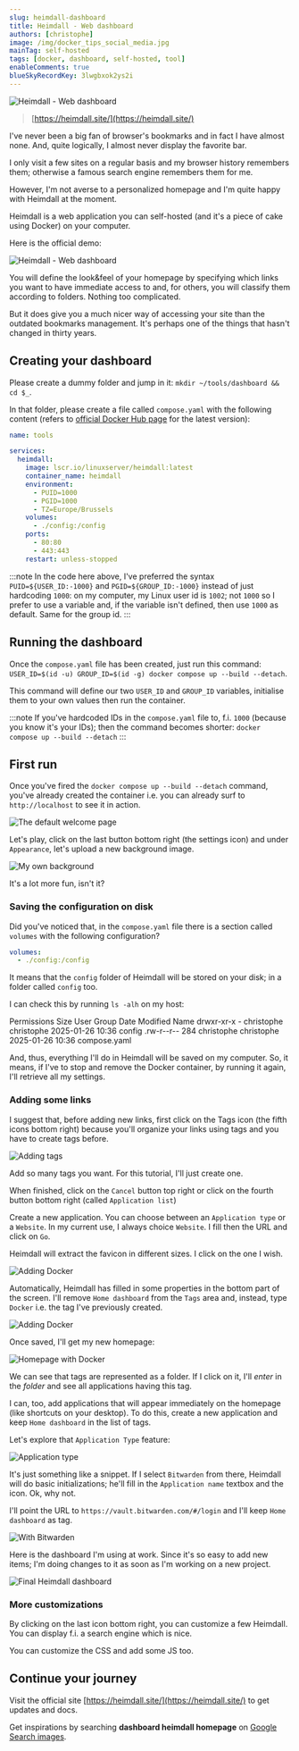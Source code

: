 ```yaml
---
slug: heimdall-dashboard
title: Heimdall - Web dashboard
authors: [christophe]
image: /img/docker_tips_social_media.jpg
mainTag: self-hosted
tags: [docker, dashboard, self-hosted, tool]
enableComments: true
blueSkyRecordKey: 3lwgbxok2ys2i
---
```

<!-- cspell:ignore puid,pgid,Bitwarden -->

![Heimdall - Web dashboard](/img/docker_tips_banner.jpg)

> [https://heimdall.site/](https://heimdall.site/)

I've never been a big fan of browser's bookmarks and in fact I have almost none. And, quite logically, I almost never display the favorite bar.

I only visit a few sites on a regular basis and my browser history remembers them; otherwise a famous search engine remembers them for me.

However, I'm not averse to a personalized homepage and I'm quite happy with Heimdall at the moment.

<!-- truncate -->

Heimdall is a web application you can self-hosted (and it's a piece of cake using Docker) on your computer.

Here is the official demo:

![Heimdall - Web dashboard](./images/heimdall.gif)

You will define the look&feel of your homepage by specifying which links you want to have immediate access to and, for others, you will classify them according to folders.  Nothing too complicated.

But it does give you a much nicer way of accessing your site than the outdated bookmarks management.  It's perhaps one of the things that hasn't changed in thirty years.

## Creating your dashboard

Please create a dummy folder and jump in it: `mkdir ~/tools/dashboard && cd $_`.

In that folder, please create a file called `compose.yaml` with the following content (refers to [official Docker Hub page](https://hub.docker.com/r/linuxserver/heimdall/) for the latest version):

<Snippet filename="compose.yaml">

```yaml
name: tools

services:
  heimdall:
    image: lscr.io/linuxserver/heimdall:latest
    container_name: heimdall
    environment:
      - PUID=1000
      - PGID=1000
      - TZ=Europe/Brussels
    volumes:
      - ./config:/config
    ports:
      - 80:80
      - 443:443
    restart: unless-stopped

```
</Snippet>

:::note
In the code here above, I've preferred the syntax `PUID=${USER_ID:-1000}` and `PGID=${GROUP_ID:-1000}` instead of just hardcoding `1000`: on my computer, my Linux user id is `1002`; not `1000` so I prefer to use a variable and, if the variable isn't defined, then use `1000` as default. Same for the group id.
:::

## Running the dashboard

Once the `compose.yaml` file has been created, just run this command: `USER_ID=$(id -u) GROUP_ID=$(id -g) docker compose up --build --detach`.

This command will define our two `USER_ID` and `GROUP_ID` variables, initialise them to your own values then run the container.

:::note
If you've hardcoded IDs in the `compose.yaml` file to, f.i. `1000` (because you know it's your IDs); then the command becomes shorter: `docker compose up --build --detach`
:::

## First run

Once you've fired the `docker compose up --build --detach` command, you've already created the container i.e. you can already surf to `http://localhost` to see it in action.

![The default welcome page](./images/welcome.png)

Let's play, click on the last button bottom right (the settings icon) and under `Appearance`, let's upload a new background image.

![My own background](./images/welcome_2.png)

It's a lot more fun, isn't it?

### Saving the configuration on disk

Did you've noticed that, in the `compose.yaml` file there is a section called `volumes` with the following configuration?

<Snippet filename="compose.yaml">

```yaml
volumes:
  - ./config:/config
```

</Snippet>

It means that the `config` folder of Heimdall will be stored on your disk; in a folder called `config` too.

I can check this by running `ls -alh` on my host:

<Terminal>
Permissions Size User       Group      Date Modified    Name
drwxr-xr-x     - christophe christophe 2025-01-26 10:36 config
.rw-r--r--   284 christophe christophe 2025-01-26 10:36 compose.yaml
</Terminal>

And, thus, everything I'll do in Heimdall will be saved on my computer. So, it means, if I've to stop and remove the Docker container, by running it again, I'll retrieve all my settings.

### Adding some links

I suggest that, before adding new links, first click on the Tags icon (the fifth icons bottom right) because you'll organize your links using tags and you have to create tags before.

![Adding tags](./images/tags.png)

Add so many tags you want. For this tutorial, I'll just create one.

When finished, click on the `Cancel` button top right or click on the fourth button bottom right (called `Application list`)

Create a new application. You can choose between an `Application type` or a `Website`. In my current use, I always choice `Website`. I fill then the URL and click on `Go`.

Heimdall will extract the favicon in different sizes. I click on the one I wish.

![Adding Docker](./images/adding_docker.png)

Automatically, Heimdall has filled in some properties in the bottom part of the screen. I'll remove `Home dashboard` from the `Tags` area and, instead, type `Docker` i.e. the tag I've previously created.

![Adding Docker](./images/application_docker.png)

Once saved, I'll get my new homepage:

![Homepage with Docker](./images/homepage_docker.png)

We can see that tags are represented as a folder. If I click on it, I'll *enter* in the *folder* and see all applications having this tag.

I can, too, add applications that will appear immediately on the homepage (like shortcuts on your desktop). To do this, create a new application and keep `Home dashboard` in the list of tags.

Let's explore that `Application Type` feature:

![Application type](./images/application_type.png)

It's just something like a snippet. If I select `Bitwarden` from there, Heimdall will do basic initializations; he'll fill in the `Application name` textbox and the icon. Ok, why not.

I'll point the URL to `https://vault.bitwarden.com/#/login` and I'll keep `Home dashboard` as tag.

![With Bitwarden](./images/bitwarden.png)

Here is the dashboard I'm using at work. Since it's so easy to add new items; I'm doing changes to it as soon as I'm working on a new project.

![Final Heimdall dashboard](./images/final.png)

### More customizations

By clicking on the last icon bottom right, you can customize a few Heimdall. You can display f.i. a search engine which is nice.

You can customize the CSS and add some JS too.

## Continue your journey

Visit the official site [https://heimdall.site/](https://heimdall.site/) to get updates and docs.

Get inspirations by searching **dashboard heimdall homepage** on [Google Search images](https://www.google.com/search?sca_esv=e645136bb336bc61&q=dashboard+heimdall+homepage&udm=2).

